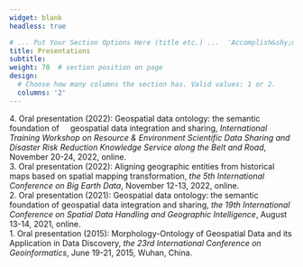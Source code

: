 ```yaml
---
widget: blank
headless: true

# ... Put Your Section Options Here (title etc.) ...  'Accomplish&shy;ments'
title: Presentations
subtitle:
weight: 70  # section position on page
design:
  # Choose how many columns the section has. Valid values: 1 or 2.
  columns: '2'
---
```


4\. Oral presentation (2022): Geospatial data ontology: the semantic foundation of &nbsp;&nbsp;&nbsp;&nbsp;geospatial data integration and sharing, *International Training Workshop on Resource & Environment Scientific Data Sharing and Disaster Risk Reduction Knowledge Service along the Belt and Road*, November 20-24, 2022, online.  
3\. Oral presentation (2022): Aligning geographic entities from historical maps based on spatial mapping transformation, *the 5th International Conference on Big Earth Data*, November 12-13, 2022, online.  
2\. Oral presentation (2021): Geospatial data ontology: the semantic foundation of geospatial data integration and sharing, *the 19th International Conference on Spatial Data Handling and Geographic Intelligence*, August 13-14, 2021, online.  
1\. Oral presentation (2015): Morphology-Ontology of Geospatial Data and its Application in Data Discovery, *the 23rd International Conference on Geoinformatics*, June 19-21, 2015, Wuhan, China.
